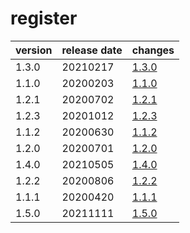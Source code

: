 # register

| version | release date |           changes            |
|---------|--------------|------------------------------|
| 1.3.0   | 20210217     | [1.3.0](./1.3.0-20210217.md) |
| 1.1.0   | 20200203     | [1.1.0](./1.1.0-20200203.md) |
| 1.2.1   | 20200702     | [1.2.1](./1.2.1-20200702.md) |
| 1.2.3   | 20201012     | [1.2.3](./1.2.3-20201012.md) |
| 1.1.2   | 20200630     | [1.1.2](./1.1.2-20200630.md) |
| 1.2.0   | 20200701     | [1.2.0](./1.2.0-20200701.md) |
| 1.4.0   | 20210505     | [1.4.0](./1.4.0-20210505.md) |
| 1.2.2   | 20200806     | [1.2.2](./1.2.2-20200806.md) |
| 1.1.1   | 20200420     | [1.1.1](./1.1.1-20200420.md) |
| 1.5.0   | 20211111     | [1.5.0](./1.5.0-20211111.md) |

